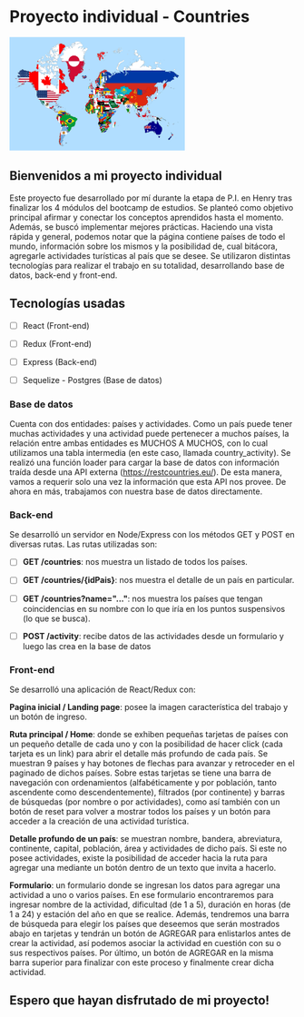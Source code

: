 # Proyecto individual - Countries

<p align="left">
  <img height="200" src="./client/src/images/LandingPage.png" />
</p>


## Bienvenidos a mi proyecto individual

Este proyecto fue desarrollado por mí durante la etapa de P.I. en Henry tras finalizar los 4 módulos del bootcamp de estudios.
Se planteó como objetivo principal afirmar y conectar los conceptos aprendidos hasta el momento. Además, se buscó implementar mejores prácticas.
Haciendo una vista rápida y general, podemos notar que la página contiene países de todo el mundo, información sobre los mismos y la posibilidad de, cual bitácora, agregarle actividades turísticas al país que se desee.
Se utilizaron distintas tecnologías para realizar el trabajo en su totalidad, desarrollando base de datos, back-end y front-end. 


## Tecnologías usadas

- [ ] React (Front-end)
- [ ] Redux (Front-end)
- [ ] Express (Back-end)
- [ ] Sequelize - Postgres (Base de datos)


### Base de datos

Cuenta con dos entidades: países y actividades. Como un país puede tener muchas actividades y una actividad puede pertenecer a muchos países, la relación entre ambas entidades es MUCHOS A MUCHOS, con lo cual utilizamos una tabla intermedia (en este caso, llamada country_activity). 
Se realizó una función loader para cargar la base de datos con información traída desde una API externa (https://restcountries.eu/). 
De esta manera, vamos a requerir solo una vez la información que esta API nos provee. De ahora en más, trabajamos con nuestra base de datos directamente.


### Back-end

Se desarrolló un servidor en Node/Express con los métodos GET y POST en diversas rutas. Las rutas utilizadas son:

- [ ] __GET /countries__: nos muestra un listado de todos los países. 
- [ ] __GET /countries/{idPais}__: nos muestra el detalle de un país en particular.
- [ ] __GET /countries?name="..."__: nos muestra los países que tengan coincidencias en su nombre con lo que iría en los puntos suspensivos (lo que se busca).
- [ ] __POST /activity__: recibe datos de las actividades desde un formulario y luego las crea en la base de datos


### Front-end

Se desarrolló una aplicación de React/Redux con: 

__Pagina inicial / Landing page__: posee la imagen característica del trabajo y un botón de ingreso.

__Ruta principal / Home__: donde se exhiben pequeñas tarjetas de países con un pequeño detalle de cada uno y con la posibilidad de hacer click (cada tarjeta es un link) para abrir el detalle más profundo de cada país. Se muestran 9 países y hay botones de flechas para avanzar y retroceder en el paginado de dichos países.
Sobre estas tarjetas se tiene una barra de navegación con ordenamientos (alfabéticamente y por población, tanto ascendente como descendentemente), filtrados (por continente) y barras de búsquedas (por nombre o por actividades), como así también con un botón de reset para volver a mostrar todos los países y un botón para acceder a la creación de una actividad turística.

__Detalle profundo de un país__: se muestran nombre, bandera, abreviatura, continente, capital, población, área y actividades de dicho país. Si este no posee actividades, existe la posibilidad de acceder hacia la ruta para agregar una mediante un botón dentro de un texto que invita a hacerlo.

__Formulario__: un formulario donde se ingresan los datos para agregar una actividad a uno o varios países. En ese formulario encontraremos para ingresar nombre de la actividad, dificultad (de 1 a 5), duración en horas (de 1 a 24) y estación del año en que se realice. Además, tendremos una barra de búsqueda para elegir los países que deseemos que serán mostrados abajo en tarjetas y tendrán un botón de AGREGAR para enlistarlos antes de crear la actividad, así podemos asociar la actividad en cuestión con su o sus respectivos países. Por último, un botón de AGREGAR en la misma barra superior para finalizar con este proceso y finalmente crear dicha actividad.

## Espero que hayan disfrutado de mi proyecto!
